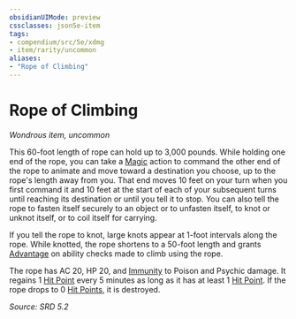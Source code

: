 ```yaml
---
obsidianUIMode: preview
cssclasses: json5e-item
tags:
- compendium/src/5e/xdmg
- item/rarity/uncommon
aliases: 
- "Rope of Climbing"
---
```

# Rope of Climbing
*Wondrous item, uncommon*  


This 60-foot length of rope can hold up to 3,000 pounds. While holding one end of the rope, you can take a [Magic](rules/actions.md#Magic) action to command the other end of the rope to animate and move toward a destination you choose, up to the rope's length away from you. That end moves 10 feet on your turn when you first command it and 10 feet at the start of each of your subsequent turns until reaching its destination or until you tell it to stop. You can also tell the rope to fasten itself securely to an object or to unfasten itself, to knot or unknot itself, or to coil itself for carrying.

If you tell the rope to knot, large knots appear at 1-foot intervals along the rope. While knotted, the rope shortens to a 50-foot length and grants [Advantage](rules/variant-rules/advantage-xphb.md) on ability checks made to climb using the rope.

The rope has AC 20, HP 20, and [Immunity](rules/variant-rules/immunity-xphb.md) to Poison and Psychic damage. It regains 1 [Hit Point](rules/variant-rules/hit-points-xphb.md) every 5 minutes as long as it has at least 1 [Hit Point](rules/variant-rules/hit-points-xphb.md). If the rope drops to 0 [Hit Points](rules/variant-rules/hit-points-xphb.md), it is destroyed.

*Source: SRD 5.2*